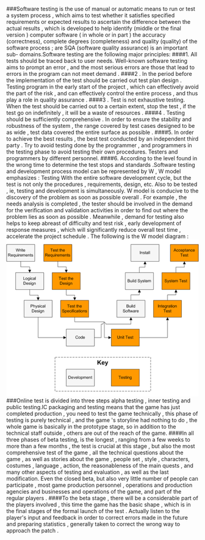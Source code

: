 ###Software testing is the use of manual or automatic means to run or test a system process , which aims to test whether it satisfies specified requirements or expected results to ascertain the difference between the actual results , which is developed to help identify (middle or the final version ) computer software ( in whole or in part ) the accuracy (correctness), complete degrees (completeness) and quality (quality) of the software process ; are SQA (software quality assurance) is an important sub- domains.Software testing are the following major principles:
####1. All tests should be traced back to user needs. Well-known software testing aims to prompt an error , and the most serious errors are those that lead to errors in the program can not meet demand .
####2 . In the period before the implementation of the test should be carried out test plan design . Testing program in the early start of the project , which can effectively avoid the part of the risk , and can effectively control the entire process , and thus play a role in quality assurance .
####3 . Test is not exhaustive testing. When the test should be carried out to a certain extent, stop the test , if the test go on indefinitely , it will be a waste of resources .
####4 . Testing should be sufficiently comprehensive . In order to ensure the stability and robustness of the system , the range covered by test cases designed to be as wide , test data covered the entire surface as possible .
####5. In order to achieve the best results , the best test conducted by an independent third party . Try to avoid testing done by the programmer , and programmers in the testing phase to avoid testing their own procedures. Testers and programmers by different personnel.
####6. According to the level found in the wrong time to determine the test stops and standards .Software testing and development process model can be represented by W , W model emphasizes : Testing With the entire software development cycle, but the test is not only the procedures , requirements, design, etc. Also to be tested , ie, testing and development is simultaneously. W model is conducive to the discovery of the problem as soon as possible overall . For example , the needs analysis is completed , the tester should be involved in the demand for the verification and validation activities in order to find out where the problem lies as soon as possible . Meanwhile , demand for testing also helps to keep abreast of difficulty and test risk , early development of response measures , which will significantly reduce overall test time , accelerate the project schedule . The following is the W model diagram : ![image](https://github.com/aisi/SQA/blob/master/1.png)
###Online test is divided into three steps alpha testing , inner testing and public testing.IC packaging and testing means that the game has just completed production , you need to test the game technically , this phase of testing is purely technical , and the game 's storyline had nothing to do , the whole game is basically in the prototype stage, so in addition to the technical staff outside , others are out of the reach of the game.
####In all three phases of beta testing, is the longest , ranging from a few weeks to more than a few months , the test is crucial at this stage , but also the most comprehensive test of the game , all the technical questions about the game , as well as stories about the game , people set , style , characters, costumes , language , action, the reasonableness of the main quests , and many other aspects of testing and evaluation , as well as the last modification. Even the closed beta, but also very little number of people can participate , most game production personnel , operations and production agencies and businesses and operations of the game, and part of the regular players .
####To the beta stage , there will be a considerable part of the players involved , this time the game has the basic shape , which is in the final stages of the formal launch of the test . Actually listen to the player's input and feedback in order to correct errors made ​​in the future and preparing statistics , generally taken to correct the wrong way to approach the patch .
